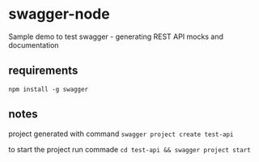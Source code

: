 # swagger-node
Sample demo to test swagger - generating REST API mocks and documentation

## requirements
`npm install -g swagger`

## notes
project generated with command `swagger project create test-api`

to start the project run commade `cd test-api && swagger project start` 

